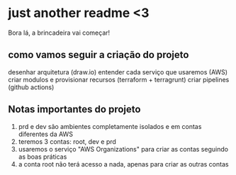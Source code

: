 # just another readme <3

Bora lá, a brincadeira vai começar!

## como vamos seguir a criação do projeto

desenhar arquitetura (draw.io)
entender cada serviço que usaremos (AWS)
criar modulos e provisionar recursos (terraform + terragrunt)
criar pipelines (github actions)

## Notas importantes do projeto

  1. prd e dev são ambientes completamente isolados e em contas diferentes da AWS
  2. teremos 3 contas: root, dev e prd
  3. usaremos o serviço "AWS Organizations" para criar as contas seguindo as boas práticas
  4. a conta root não terá acesso a nada, apenas para criar as outras contas
